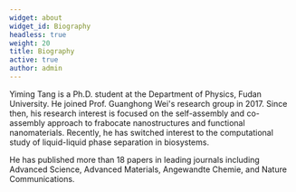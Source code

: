 ```yaml
---
widget: about
widget_id: Biography
headless: true
weight: 20
title: Biography
active: true
author: admin
---
```

Yiming Tang is a Ph.D. student at the Department of Physics, Fudan University. He joined Prof. Guanghong Wei's research group in 2017. Since then, his research interest is focused on the self-assembly and co-assembly approach to frabocate nanostructures and functional nanomaterials. Recently, he has switched interest to the computational study of liquid-liquid phase separation in biosystems. 

He has published more than 18 papers in leading journals including Advanced Science, Advanced Materials, Angewandte Chemie, and Nature Communications.